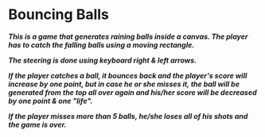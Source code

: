 Bouncing Balls
=======================================

___This is a game that generates raining balls inside a canvas. The player has to catch the falling balls using a moving rectangle.___

___The steering is done using keyboard right & left arrows.___

___If the player catches a ball, it bounces back and the player's score will increase by one point, but in case he or she misses it, the ball will be generated from the top all over again and his/her score will be decreased by one point & one "life".___

___If the player misses more than 5 balls, he/she loses all of his shots and the game is over.___
